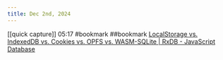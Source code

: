 ```yaml
---
title: Dec 2nd, 2024
---
```


[[quick capture]] 05:17 #bookmark ##bookmark [LocalStorage vs. IndexedDB vs. Cookies vs. OPFS vs. WASM-SQLite | RxDB - JavaScript Database](https://rxdb.info/articles/localstorage-indexeddb-cookies-opfs-sqlite-wasm.html)
